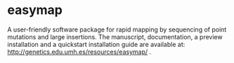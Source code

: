 # easymap
A user-friendly software package for rapid mapping by sequencing of point mutations and large insertions. The manuscript, documentation, a preview installation and a quickstart installation guide are available at: http://genetics.edu.umh.es/resources/easymap/ .
